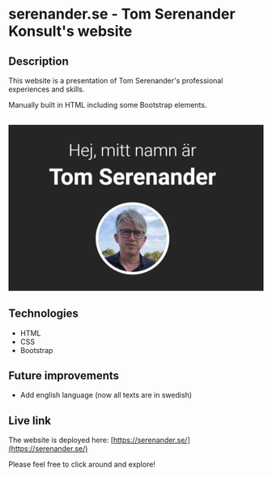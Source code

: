# serenander.se - Tom Serenander Konsult's website

## Description
This website is a presentation of Tom Serenander's professional experiences and skills.

Manually built in HTML including some Bootstrap elements.

<br/>
<img src="img/readme-screenshot.png" alt="Screenshot of website." width="600px"/>

## Technologies
- HTML
- CSS
- Bootstrap

## Future improvements
- Add english language (now all texts are in swedish)

## Live link
The website is deployed here:
[https://serenander.se/](https://serenander.se/)

Please feel free to click around and explore!
